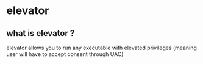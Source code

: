 # elevator

## what is elevator ?

elevator allows you to run any executable with elevated privileges (meaning user will have to accept consent through UAC)